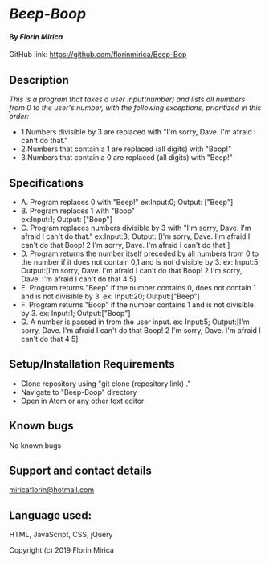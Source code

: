 # _Beep-Boop_
#### By _**Florin Mirica**_
GitHub link: https://github.com/florinmirica/Beep-Bop

## Description

_This is a program that takes a user input(number) and lists all numbers from 0 to the user's number, with the following exceptions, prioritized in this order:_
* 1.Numbers divisible by 3 are replaced with "I'm sorry, Dave. I'm afraid I can't do that."
* 2.Numbers that contain a 1 are replaced (all digits) with "Boop!"
* 3.Numbers that contain a 0 are replaced (all digits) with "Beep!"

## Specifications
* A. Program replaces 0 with "Beep!"
  ex:Input:0; Output: ["Beep"]
* B. Program replaces 1 with "Boop"  
  ex:Input:1; Output: ["Boop"]
* C. Program replaces numbers divisible by 3 with "I'm sorry, Dave. I'm afraid I can't do that."
  ex:Input:3; Output: [I'm sorry, Dave. I'm afraid I can't do that Boop! 2 I'm sorry, Dave. I'm afraid I can't do that ]
* D. Program returns the number itself preceded by all numbers from 0 to the number if it does not contain 0,1 and is not divisible by 3.
  ex: Input:5; Output:[I'm sorry, Dave. I'm afraid I can't do that Boop! 2 I'm sorry, Dave. I'm afraid I can't do that 4 5]
* E. Program returns "Beep" if the number contains 0, does not contain 1 and is not divisible by 3.
  ex: Input:20; Output:["Beep"]
* F. Program returns "Boop" if the number contains 1 and is not divisible by 3.
  ex: Input:1; Output:["Boop"]
* G. A number is passed in from the user input.
  ex: Input:5; Output:[I'm sorry, Dave. I'm afraid I can't do that Boop! 2 I'm sorry, Dave. I'm afraid I can't do that 4 5]

## Setup/Installation Requirements

* Clone repository using "git clone (repository link) ."
* Navigate to "Beep-Boop" directory
* Open in Atom or any other text editor

## Known bugs

No known bugs

## Support and contact details

miricaflorin@hotmail.com

## Language used:

HTML, JavaScript, CSS, jQuery

Copyright (c) 2019 Florin Mirica
